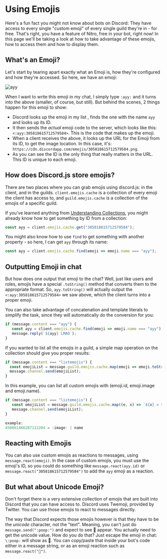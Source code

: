 # Using Emojis

Here's a fun fact you might not know about bots on Discord: They have access to every single "custom emoji" of every single guild they're in - for free. That's right, you have a feature of Nitro, free in your bot, right now! In this page we'll be taking a look at how to take advantage of these emojis, how to access them and how to display them.

## What's an Emoji?

Let's start by tearing apart exactly what an Emoji is, how they're configured and how they're accessed. So here, we have an emoji:

![ayy](https://cdn.discordapp.com/emojis/305818615712579584.png)

When I want to write this emoji in my chat, I simply type `:ayy:` and it turns into the above \(smaller, of course, but still\). But behind the scenes, 2 things happen for this emoji to show:

* Discord looks up the emoji in my list , finds the one with the name `ayy` and looks up its ID.
* It then sends the _actual_ emoji code to the server, which looks like this: `<:ayy:305818615712579584>`. This is the code that makes up the emoji.
* When a client receives the above, it looks up the URL for the Emoji from its ID, to get the image location. In this case, it's: `https://cdn.discordapp.com/emojis/305818615712579584.png`.
* As you can see the ID is the only thing that really matters in the URL. This ID is unique to each emoji.

## How does Discord.js store emojis?

There are two places where you can grab emojis using discord.js: in the client, and in the guilds. `client.emojis.cache` is a collection of every emoji the client has access to, and `guild.emojis.cache` is a collection of the emojis of a specific guild.

If you've learned anything from [Understanding Collections](../understanding/collections.md), you might already know how to get something by ID from a collection:

```javascript
const ayy = client.emojis.cache.get("305818615712579584");
```

You might also know how to use `find` to get something with another property - so here, I can get `ayy` through its name:

```javascript
const ayy = client.emojis.cache.find(emoji => emoji.name === "ayy");
```

## Outputting Emoji in chat

But how does one output that emoji to the chat? Well, just like users and roles, emojis have a special `.toString()` method that converts them to the appropriate format. So, `ayy.toString()` will actually output the `<:ayy:305818615712579584>` we saw above, which the client turns into a proper emoji.

You can also take advantage of concatenation and template literals to simplify the task, since they will automatically do the conversion for you:

```javascript
if (message.content === "ayy") {
   const ayy = client.emojis.cache.find(emoji => emoji.name === "ayy");
   message.reply(`${ayy} LMAO`);
}
```

If you wanted to list all the emojis in a guild, a simple map operation on the collection should give you proper results:

```javascript
if (message.content === "listemojis") {
  const emojiList = message.guild.emojis.cache.map(emoji => emoji.toString()).join(" ");
  message.channel.send(emojiList);
}
```

In this example, you can list all custom emojis with \(emoji.id, emoji.image and emoji.name\).

```javascript
if (message.content === "listemojis") {
   const emojiList = message.guild.emojis.cache.map((e, x) => `${x} = ${e} | ${e.name}`).join("\n");
   message.channel.send(emojiList);
}

example: 
450661466287112204 = :image: | name
```

## Reacting with Emojis

You can also use custom emojis as reactions to messages, using `message.react(emoji)`. In the case of custom emojis, you must use the emoji's ID, so you could do something like `message.react(ayy.id)` or `message.react("305818615712579584")` to add the `ayy` emoji as a reaction.

## But what about Unicode Emoji?

Don't forget there is a very extensive collection of emojis that are built into Discord that you can have access to. Discord uses Twemoji, provided by Twitter. You can use those emojis to react to messages directly.

The way that Discord expects those emojis however is that they have to be the _unicode_ character, not the "text". Meaning, you can't just do `message.send(":poop:")` and expect to see 💩 appear. You actually need to get the unicode value. How do you do that? Just escape the emoji in chat: `\:poop:` will show as 💩. You can copy/paste that inside your bot's code either in a message string, or as an emoji reaction such as `message.react("💩")`.
